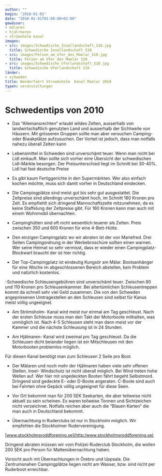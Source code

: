 ```yaml
---
author: ""
begin: "2010-01-01"
date: "2010-01-01T01:00:00+02:00"
gewässer:
- mälaren
- hjälrmaren
- strömsholm kanal
images:
- src: images/Schwedische_Insellandschaft_S10.jpg
  title: Schwedische Insellandschaft S10
- src: images/Felsen_am_Ufer_des_Maelar_S10.jpg
  title: Felsen am Ufer des Maelar S10
- src: images/Schwedische_Uferlandschaft_S10.jpg
  title: Schwedische Uferlandschaft S10
länder:
- schweden
title: Wanderfahrt Stroemsholm  Kanal Maelar 2010
typen: veranstaltungen
---
```




# Schwedentips von 2010


- Das “Allemansrechten” erlaubt wildes Zelten, ausserhalb von landwirtschaftlich genutzten Land und ausserhalb der Sichtweite von Häusern. Mit grösseren Gruppen sollte man aber versuchen Camping- oder Biwakplätze aufzusuchen. Der Vorteil ist jedoch, dass man notfalls nahezu überall Zelten kann

- Lebensmittel in Schweden sind unverschämt teuer. Wenn man nicht bei Lidl einkauft. Man sollte sich vorher eine Übersicht der schwedischen Lidl-Märkte besorgen. Der Preisunterschied liegt im Schnitt bei 30-40%. Lidl hat fast deutsche Preise

- Es gibt kaum Fertiggerichte in den Supermärkten. Wer also einfach kochen möchte, muss sich damit vorher in Deutschland eindecken.

- Die Campingplätze sind meist gut bis sehr gut ausgestattet. Die Zeltpreise sind allerdings unverschämt hoch, im Schnitt 160 Kronen pro Zelt. Es empfiehlt sich dringend Mannschaftszelte mitzunehmen, da es keine Staffelung der Zeltpreise gibt. Für 160 Kronen kann man auch mit einem Wohnmobil übernachten.

- Campinghütten sind oft nicht wesentlich teuerer als Zelten. Preis zwischen 350 und 600 Kronen für eine 4-Bett-Hütte.

- Den einzigen Campingplatz wo wir abraten ist der von Mariefred. Drei Seiten Campingordnung in der Werbebroschüre sollten einen warnen. Wer seine Heimat so sehr vermisst, dass er wieder einen Campingplatz- Blockwart braucht der ist hier richtig.

- Der Top-Campingplatz ist eindeutig Kungsör am Mälar. Bootsanhänger für eine Woche im abgeschlossenen Bereich abstellen, kein Problem und natürlich kostenlos.

-Schwedische Schleusengebühren sind unverschämt teuer. Zwischen 80 und 110 Kronen pro Schleusenkammer. Bei altertümlichen Schleusentreppen kommt da schnell sehr viel Geld zusammen. Die von den Schweden angepriesenen Umtragestellen an den Schleusen sind selbst für Kanus meist völlig ungeeignet.

- Am Strömsholm- Kanal wird meist nur einmal am Tag geschleust. Nach der ersten Schleuse muss man den Takt der Motorboote mithalten, was unmöglich ist. Nach 4-5 Schleusen steht man dann meist vor der Kammer und die nächste Schleusung ist in 24 Stunden.

- Am Hjälmaren- Kanal wird zweimal pro Tag geschleust. Da die Schleusen dicht beiander liegen ist ein Mitschleusen mit den Motorbooten problemlos möglich.

Für diesen Kanal benötigt man zum Schleusen 2 Seile pro Boot.

- Der Mälaren und noch mehr der Hjälmaren haben viele sehr offenen Stellen. Insel- Windschutz ist nicht überall möglich. Bei Wind treten hohe Wellen auf. Wer hier mit ungedeckten Booten fährt begeht Selbstmord. Dringend sind gedeckte E- oder D-Boote angeraten. C-Boote sind auch bei Fahrten ohne Gepäck völlig ungeeignet für diese Seen.

- Vor Ort bekommt man für 200 SEK Seekarten, die aber teilweise nicht aktuell zu sein scheinen. Es waren teilweise Tonnen und Sichtzeichen nicht verzeichnet. Notfalls reichen aber auch die “Blauen Karten” die man auch in Deutschland bekommt.

- Übernachtung in Ruderclubs ist nur in Stockholm möglich. Wir empfehlen die Stockholmer Rudervereinigung.

[www.stockholmsroddforening.se](http:/www.stockholmsroddforening.se)

Dringend abraten müssen wir vom Polizei-Ruderclub Stockholm, die wollen 200 SEK pro Person für Mattenübernachtung haben.

Vorsicht auch mit Übernachtungen in Örebro und Uppsala. Die Zentrumsnahen Campingplätze liegen nicht am Wasser, bzw. sind nicht per Ruderboot erreichbar.
